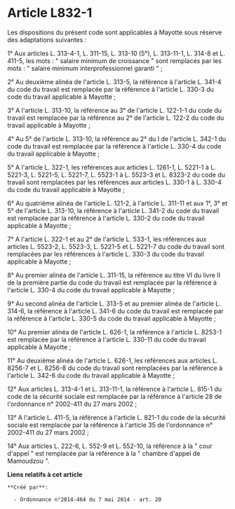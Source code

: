 # Article L832-1

Les dispositions du présent code sont applicables à Mayotte sous réserve des adaptations suivantes : 

1° Aux articles L. 313-4-1, L. 311-15, L. 313-10 (5°), L. 313-11-1, L. 314-8 et L. 411-5, les mots : " salaire minimum de
croissance " sont remplacés par les mots : " salaire minimum interprofessionnel garanti " ; 

2° Au deuxième alinéa de l'article L. 313-5, la référence à l'article L. 341-4 du code du travail est remplacée par la
référence à l'article L. 330-3 du code du travail applicable à Mayotte ; 

3° A l'article L. 313-10, la référence au 3° de l'article L. 122-1-1 du code du travail est remplacée par la référence au 2°
de l'article L. 122-2 du code du travail applicable à Mayotte ; 

4° Au 5° de l'article L. 313-10, la référence au 2° du I de l'article L. 342-1 du code du travail est remplacée par la
référence à l'article L. 330-4 du code du travail applicable à Mayotte ; 

5° A l'article L. 322-1, les références aux articles L. 1261-1, L. 5221-1 à L. 5221-3, L. 5221-5, L. 5221-7, L. 5523-1 à L.
5523-3 et L. 8323-2 du code du travail sont remplacées par les références aux articles L. 330-1 à L. 330-4 du code du travail
applicable à Mayotte ; 

6° Au quatrième alinéa de l'article L. 121-2, à l'article L. 311-11 et aux 1°, 3° et 5° de l'article L. 313-10, la référence
à l'article L. 341-2 du code du travail est remplacée par la référence à l'article L. 330-2 du code du travail applicable à
Mayotte ; 

7° A l'article L. 322-1 et au 2° de l'article L. 533-1, les références aux articles L. 5523-2, L. 5523-3, L. 5221-5 et L.
5221-7 du code du travail sont remplacées par les références à l'article L. 330-3 du code du travail applicable à Mayotte ; 

8° Au premier alinéa de l'article L. 311-15, la référence au titre VI du livre II de la première partie du code du travail
est remplacée par la référence à l'article L. 330-4 du code du travail applicable à Mayotte ; 

9° Au second alinéa de l'article L. 313-5 et au premier alinéa de l'article L. 314-6, la référence à l'article L. 341-6 du
code du travail est remplacée par la référence à l'article L. 330-5 du code du travail applicable à Mayotte ; 

10° Au premier alinéa de l'article L. 626-1, la référence à l'article L. 8253-1 est remplacée par la référence à l'article L.
330-11 du code du travail applicable à Mayotte ; 

11° Au deuxième alinéa de l'article L. 626-1, les références aux articles L. 8256-7 et L. 8256-8 du code du travail sont
remplacées par la référence à l'article L. 342-6 du code du travail applicable à Mayotte ; 

12° Aux articles L. 313-4-1 et L. 313-11-1, la référence à l'article L. 815-1 du code de la sécurité sociale est remplacée
par la référence à l'article 28 de l'ordonnance n° 2002-411 du 27 mars 2002 ; 

13° A l'article L. 411-5, la référence à l'article L. 821-1 du code de la sécurité sociale est remplacée par la référence à
l'article 35 de l'ordonnance n° 2002-411 du 27 mars 2002 ; 

14° Aux articles L. 222-6, L. 552-9 et L. 552-10, la référence à la " cour d'appel " est remplacée par la référence à la "
chambre d'appel de Mamoudzou ".

**Liens relatifs à cet article**

	**Créé par**:

	  - Ordonnance n°2014-464 du 7 mai 2014 - art. 20
